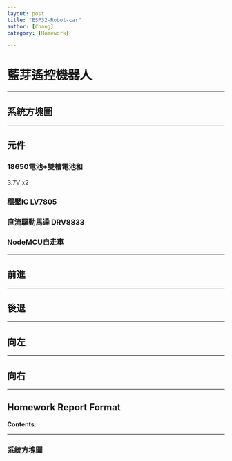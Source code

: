 ```yaml
---
layout: post
title: "ESP32-Robot-car"
author: [Chang]
category: [Homework]

---
```

# 藍芽遙控機器人
---
## 系統方塊圖
---
## 元件
### 18650電池+雙槽電池和
3.7V x2
### 穩壓IC LV7805
### 直流驅動馬達 DRV8833
### NodeMCU自走車
---
## 前進

---
## 後退
---
## 向左
---
## 向右
---
## Homework Report Format
**Contents:**<br>


---

### 系統方塊圖


<br>
<br>
